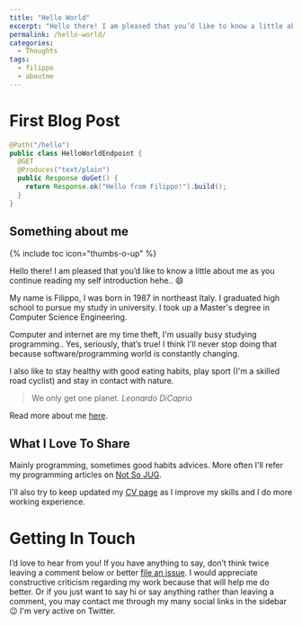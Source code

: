 ```yaml
---
title: "Hello World"
excerpt: "Hello there! I am pleased that you’d like to know a little about me as you continue reading my self introduction hehe.. :smile:"
permalink: /hello-world/
categories:
  - Thoughts
tags:
  - filippo
  - aboutme
---
```


# First Blog Post

```java
@Path("/hello")
public class HelloWorldEndpoint {
  @GET
  @Produces("text/plain")
  public Response doGet() {
    return Response.ok("Hello from Filippo!").build();
  }
}
```

## Something about me

{% include toc icon="thumbs-o-up" %}

Hello there! I am pleased that you’d like to know a little about me as you continue reading my self introduction hehe.. :smile:

My name is Filippo, I was born in 1987 in northeast Italy. I graduated high school to pursue my study in university. I took up a Master's degree in Computer Science Engineering.

Computer and internet are my time theft, I'm usually busy studying programming.. Yes, seriously, that’s true! I think I'll never stop doing that because software/programming world is constantly changing.

I also like to stay healthy with good eating habits, play sport (I'm a skilled road cyclist) and stay in contact with nature.

> We only get one planet. _Leonardo DiCaprio_

Read more about me <a href="/about">here</a>.

## What I Love To Share

Mainly programming, sometimes good habits advices. More often I'll refer my programming articles on <a href="https://notsojug.github.io/" target="_blank" rel="noreferrer">Not So JUG</a>.

I'll also try to keep updated my <a href="/cv">CV page</a> as I improve my skills and I do more working experience.

# Getting In Touch

I’d love to hear from you! If you have anything to say, don’t think twice leaving a comment below or better <a href="https://github.com/FilippoMito/filippomito.github.io/issues/new">file an issue</a>.
I would appreciate constructive criticism regarding my work because that will help me do better.
Or if you just want to say hi or say anything rather than leaving a comment, you may contact me through my many social links in the sidebar :wink: I'm very active on Twitter.